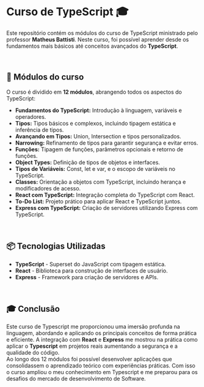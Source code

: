 # Curso de TypeScript 🎓
Este repositório contém os módulos do curso de TypeScript ministrado pelo professor **Matheus Battisti**. Neste curso, foi possível aprender desde os fundamentos mais básicos até conceitos avançados do **TypeScript**.

<br>

## 🧩 Módulos do curso
O curso é dividido em **12 módulos**, abrangendo todos os aspectos do TypeScript:

- **Fundamentos do TypeScript:** Introdução à linguagem, variáveis e operadores.
- **Tipos:** Tipos básicos e complexos, incluindo tipagem estática e inferência de tipos.
- **Avançando em Tipos:** Union, Intersection e tipos personalizados.
- **Narrowing:** Refinamento de tipos para garantir segurança e evitar erros.
- **Funções:** Tipagem de funções, parâmetros opcionais e retorno de funções.
- **Object Types:** Definição de tipos de objetos e interfaces.
- **Tipos de Variáveis:** Const, let e var, e o escopo de variáveis no TypeScript.
- **Classes:** Orientação a objetos com TypeScript, incluindo herança e modificadores de acesso.
- **React com TypeScript:** Integração completa do TypeScript com React.
- **To-Do List:** Projeto prático para aplicar React e TypeScript juntos.
- **Express com TypeScript:** Criação de servidores utilizando Express com TypeScript.

<br>

## 📦 Tecnologias Utilizadas
- **TypeScript** - Superset do JavaScript com tipagem estática.
- **React** - Biblioteca para construção de interfaces de usuário.
- **Express** - Framework para criação de servidores e APIs.

<br>

## 🎓 Conclusão
Este curso de Typescript me proporcionou uma imersão profunda na linguagem, abordando e aplicando os principais conceitos de forma prática e eficiente. A integração com **React** e **Express** me mostrou na prática como aplicar o **Typescript** em projetos reais aumentando a segurança e a qualidade do código. <br>
Ao longo dos 12 módulos foi possível desenvolver aplicações que consolidassem o aprendizado teórico com experiências práticas. Com isso o curso ampliou o meu conhecimento em Typescript e me preparou para os desafios do mercado de desenvolvimento de Software.